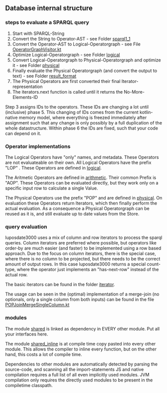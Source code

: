 ## Database internal structure

### steps to evaluate a SPARQL query

1. Start with SPARQL-String
2. Convert the String to Operator-AST - see Folder [sparql1_1](../src/luposdate3000_parser/src/commonMain/kotlin/lupos/parser/sparql1_1)
3. Convert the Operator-AST to Logical-Operatorgraph - see File [OperatorGraphVisitor.kt](../src/luposdate3000_optimizer_ast/src/commonMain/kotlin/lupos/optimizer/ast/OperatorGraphVisitor.kt)
4. Optimize Logical-Operatorgraph - see Folder [logical](../src/luposdate3000_optimizer_logical/src/commonMain/kotlin/lupos/optimizer/logical/)
5. Convert Logical-Operatorgraph to Physical-Operatorgraph and optimize it - see Folder [physical](../src/luposdate3000_optimizer_physical/src/commonMain/kotlin/lupos/optimizer/physical/)
6. Finally evaluate the Physical Operatorgraph (and convert the output to text) - see Folder [result_format](../src/luposdate3000_result_format/src/commonMain/kotlin/lupos/result_format/)
7. The Physical Operators are first converted their final Iterator-representation
8. The iterators.next function is called until it returns the No-More-Elements-ID

Step 3 assigns IDs to the operators.
These IDs are changing a lot until (inclusive) phase 5.
This changing of IDs comes from the current kotlin-native memory model, where everything is freezed immediately after assignment such that any change is only possibly by a full duplication of the whole datastructure.
Within phase 6 the IDs are fixed, such that your code can depend on it.

### Operator implementations

The Logical Operators have "only" names, and metadata. These Operators are not evaluateable on their own.
All Logical Operators have the prefix "LOP" .
These Operators are defined in [logical](../src/luposdate3000_optimizer_logical/src/commonMain/kotlin/lupos/optimizer/logical/).

The Aritmetic Operators are defined in [arithmetic](../src/luposdate3000_operator_arithmetik/src/commonMain/kotlin/lupos/operator/arithmetik/).
Their common Prefix is "AOP".
These Operators can be evaluated directly, but they work only on a specific input row to calculate a single Value.

The Physical Operators use the prefix "POP" and are defined in [physical](../src/luposdate3000_optimizer_physical/src/commonMain/kotlin/lupos/optimizer/physical/).
On evaluation these Operators return Iterators, which then finally perform the actual evaluation.
As a consequence a Physical Operatorgraph can be reused as it is, and still evaluate up to date values from the Store.

### query evaluation

luposdate3000 uses a mix of column and row iterators to process the sparql queries.
Column iterators are preferred where possible, but operators like order-by are much easier (and faster) to be implemented using a row based approach.
Due to the focus on column iterators, there is the special case, where there is no column to be projected, but there needs to be the correct amount of output rows.
In this case luposdate3000 returns a special count-type, where the operator just implements an "has-next-row" instead of the actual row.

The basic iterators can be found in the folder [iterator](../src/luposdate3000_shared/src/commonMain/kotlin/lupos/shared/operator/iterator).

The usage can be seen in the (optimal) implementation of a merge-join (no optionals, only a single column from both inputs) can be found in the file
[POPJoinMergeSingleColumn.kt](../src/luposdate3000_operator_physical/src/commonMain/kotlin/lupos/operator/physical/multiinput/POPJoinMergeSingleColumn.kt)

### modules

The module [shared](../src/luposdate3000_shared) is linked as dependency in EVERY other module.
Put all your interfaces here.

The module [shared_inline](../src/luposdate3000_shared_inline) is at compile time copy pasted into every other module.
This allows the compiler to inline every function, but on the other hand, this costs a lot of compile time.

Dependencies to other modules are automatically detected by parsing the source-code, and scanning all the import-statements
JS and native compilation requires a full list of all even implicitly used modules.
JVM compilation only requires the directly used modules to be present in the compiletime classpath.
